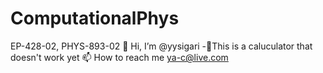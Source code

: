 # ComputationalPhys
EP-428-02, PHYS-893-02
👋 Hi, I’m @yysigari
-🌱This is a caluculator that doesn't work yet
 📫 How to reach me ya-c@live.com
